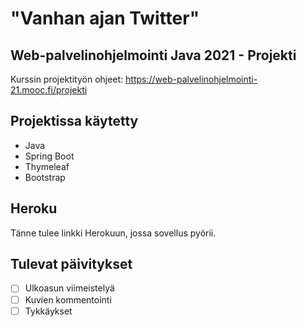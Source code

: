# "Vanhan ajan Twitter"

## Web-palvelinohjelmointi Java 2021 - Projekti

Kurssin projektityön ohjeet: https://web-palvelinohjelmointi-21.mooc.fi/projekti

## Projektissa käytetty
- Java
- Spring Boot
- Thymeleaf
- Bootstrap

## Heroku
Tänne tulee linkki Herokuun, jossa sovellus pyörii.

## Tulevat päivitykset
- [ ] Ulkoasun viimeistelyä
- [ ] Kuvien kommentointi
- [ ] Tykkäykset
